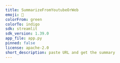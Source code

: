```yaml
---
title: SummarizeFromYoutubeOrWeb
emoji: 🗿
colorFrom: green
colorTo: indigo
sdk: streamlit
sdk_version: 1.39.0
app_file: app.py
pinned: false
license: apache-2.0
short_description: paste URL and get the summary
---
```


<!-- this is readme file content is copied from the huggingface spaces because it is needed -->

